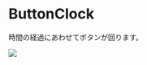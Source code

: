 ButtonClock
===========

時間の経過にあわせてボタンが回ります。

![](http://cdn-ak.f.st-hatena.com/images/fotolife/d/dechnostick/20140809/20140809034703.png)

